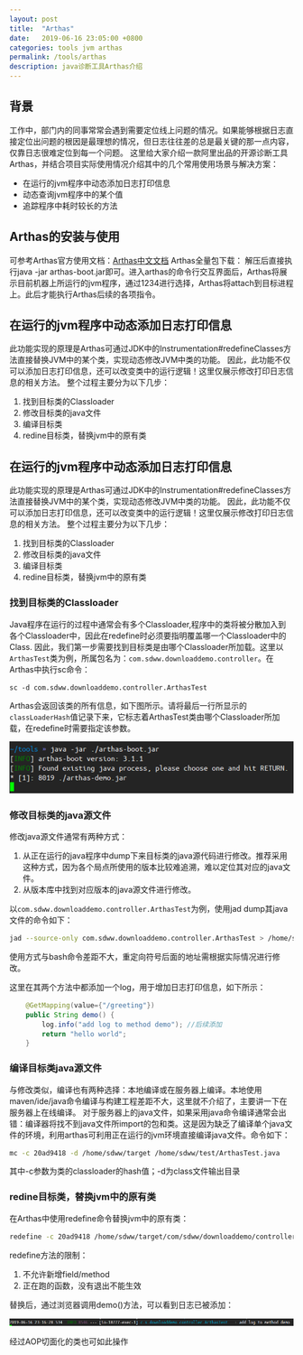 ```yaml
---
layout: post
title:  "Arthas"
date:   2019-06-16 23:05:00 +0800
categories: tools jvm arthas
permalink: /tools/arthas
description: java诊断工具Arthas介绍
---
```


## 背景
工作中，部门内的同事常常会遇到需要定位线上问题的情况。如果能够根据日志直接定位出问题的根因是最理想的情况，但日志往往差的总是最关键的那一点内容，仅靠日志很难定位到每一个问题。
这里给大家介绍一款阿里出品的开源诊断工具Arthas，并结合项目实际使用情况介绍其中的几个常用使用场景与解决方案：

 - 在运行的jvm程序中动态添加日志打印信息
 - 动态查询jvm程序中的某个值
 - 追踪程序中耗时较长的方法

## Arthas的安装与使用
可参考Arthas官方使用文档：[Arthas中文文档](https://alibaba.github.io/arthas/)
Arthas全量包下载：
解压后直接执行java -jar arthas-boot.jar即可。进入arthas的命令行交互界面后，Arthas将展示目前机器上所运行的jvm程序，通过1234进行选择，Arthas将attach到目标进程上。此后才能执行Arthas后续的各项指令。


## 在运行的jvm程序中动态添加日志打印信息
此功能实现的原理是Arthas可通过JDK中的Instrumentation#redefineClasses方法直接替换JVM中的某个类，实现动态修改JVM中类的功能。
因此，此功能不仅可以添加日志打印信息，还可以改变类中的运行逻辑！这里仅展示修改打印日志信息的相关方法。
整个过程主要分为以下几步：

1. 找到目标类的Classloader
2. 修改目标类的java文件
3. 编译目标类
4. redine目标类，替换jvm中的原有类

## 在运行的jvm程序中动态添加日志打印信息
此功能实现的原理是Arthas可通过JDK中的Instrumentation#redefineClasses方法直接替换JVM中的某个类，实现动态修改JVM中类的功能。
因此，此功能不仅可以添加日志打印信息，还可以改变类中的运行逻辑！这里仅展示修改打印日志信息的相关方法。
整个过程主要分为以下几步：

1. 找到目标类的Classloader
2. 修改目标类的java文件
3. 编译目标类
4. redine目标类，替换jvm中的原有类

### 找到目标类的Classloader
Java程序在运行的过程中通常会有多个Classloader,程序中的类将被分散加入到各个Classloader中，因此在redefine时必须要指明覆盖哪一个Classloader中的Class.
因此，我们第一步需要找到目标类是由哪个Classloader所加载。这里以`ArthasTest`类为例，所属包名为：`com.sdww.downloaddemo.controller`。在Arthas中执行sc命令：
```
sc -d com.sdww.downloaddemo.controller.ArthasTest
```
Arthas会返回该类的所有信息，如下图所示。请将最后一行所显示的`classLoaderHash`值记录下来，它标志着ArthasTest类由哪个Classloader所加载，在redefine时需要指定该参数。

![arthasTest](../resources/img/arthas-attach.png)

### 修改目标类的java源文件
修改java源文件通常有两种方式：

1. 从正在运行的java程序中dump下来目标类的java源代码进行修改。推荐采用这种方式，因为各个局点所使用的版本比较难追溯，难以定位其对应的java文件。
2. 从版本库中找到对应版本的java源文件进行修改。

以`com.sdww.downloaddemo.controller.ArthasTest`为例，使用jad dump其java文件的命令如下：
``` bash
jad --source-only com.sdww.downloaddemo.controller.ArthasTest > /home/sdww/test/ArthasTest.java
```
使用方式与bash命令差距不大，重定向符号后面的地址需根据实际情况进行修改。

这里在其两个方法中都添加一个log，用于增加日志打印信息，如下所示：
```java
    @GetMapping(value={"/greeting"})
    public String demo() {
        log.info("add log to method demo"); //后续添加
        return "hello world";
    }
```

### 编译目标类java源文件
与修改类似，编译也有两种选择：本地编译或在服务器上编译。本地使用maven/ide/java命令编译与构建工程差距不大，这里就不介绍了，主要讲一下在服务器上在线编译。
对于服务器上的java文件，如果采用java命令编译通常会出错：编译器将找不到java文件所import的包和类。这是因为缺乏了编译单个java文件的环境，利用arthas可利用正在运行的jvm环境直接编译java文件。命令如下：
``` bash
mc -c 20ad9418 -d /home/sdww/target /home/sdww/test/ArthasTest.java
```
其中-c参数为类的classloader的hash值；-d为class文件输出目录

### redine目标类，替换jvm中的原有类
在Arthas中使用redefine命令替换jvm中的原有类：
``` bash
redefine -c 20ad9418 /home/sdww/target/com/sdww/downloaddemo/controller/ArthasTest.class
```
redefine方法的限制：

1. 不允许新增field/method
2. 正在跑的函数，没有退出不能生效

替换后，通过浏览器调用demo()方法，可以看到日志已被添加：

![arthas-add-log-result](../resources/img/arthas-add-log-result.png)

经过AOP切面化的类也可如此操作